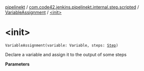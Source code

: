 [pipelinekt](../../index.md) / [com.code42.jenkins.pipelinekt.internal.step.scripted](../index.md) / [VariableAssignment](index.md) / [&lt;init&gt;](./-init-.md)

# &lt;init&gt;

`VariableAssignment(variable: Variable, steps: `[`Step`](../../com.code42.jenkins.pipelinekt.core.step/-step/index.md)`)`

Declare a variable and assign it to the output of some steps

**Parameters**

